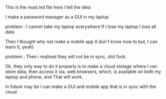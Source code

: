 This is the read.md file here I tell the idea

I make a password manager as a GUI in my laptop

problem : I cannot take my laptop everywhere If I lose my laptop I lose all data

Then I thought why not make a mobile app (I don't know how to but, I can learn It, yeah)

problem : Then i realised they will not be in sync, shit fuck

Ok, they only way to do it properly is to make a cloud stotage where I can store data, then access it via, web browsers, which, is available on both my laptop and phone, and That will work.

In future may be I can make a GUI and mobile app that is in sync with the cloud